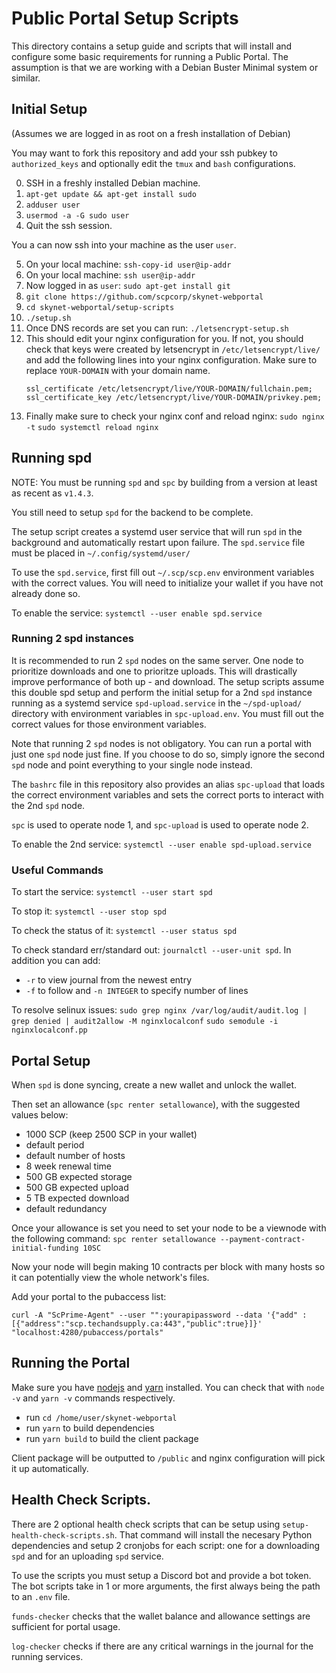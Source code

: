 # Public Portal Setup Scripts

This directory contains a setup guide and scripts that will install and
configure some basic requirements for running a Public Portal. The assumption is
that we are working with a Debian Buster Minimal system or similar.

## Initial Setup

(Assumes we are logged in as root on a fresh installation of Debian)

You may want to fork this repository and add your ssh pubkey to
`authorized_keys` and optionally edit the `tmux` and `bash` configurations.

0. SSH in a freshly installed Debian machine.
1. `apt-get update && apt-get install sudo`
1. `adduser user`
1. `usermod -a -G sudo user`
1. Quit the ssh session.

You a can now ssh into your machine as the user `user`.

5. On your local machine: `ssh-copy-id user@ip-addr`
6. On your local machine: `ssh user@ip-addr`
7. Now logged in as `user`: `sudo apt-get install git`
8. `git clone https://github.com/scpcorp/skynet-webportal`
9. `cd skynet-webportal/setup-scripts`
10. `./setup.sh`
11. Once DNS records are set you can run: `./letsencrypt-setup.sh`
12. This should edit your nginx configuration for you. If not, you should check
    that keys were created by letsencrypt in `/etc/letsencrypt/live/` and add
    the following lines into your nginx configuration. Make sure to replace
    `YOUR-DOMAIN` with your domain name.
    ```
    ssl_certificate /etc/letsencrypt/live/YOUR-DOMAIN/fullchain.pem;
    ssl_certificate_key /etc/letsencrypt/live/YOUR-DOMAIN/privkey.pem;
    ```
13. Finally make sure to check your nginx conf and reload nginx:
    `sudo nginx -t`
    `sudo systemctl reload nginx`

## Running spd

NOTE: You must be running `spd` and `spc` by building from a version at least
as recent as `v1.4.3`.

You still need to setup `spd` for the backend to be complete.

The setup script creates a systemd user service that will run `spd` in the
background and automatically restart upon failure. The `spd.service` file must
be placed in `~/.config/systemd/user/`

To use the `spd.service`, first fill out `~/.scp/scp.env` environment variables with the
correct values. You will need to initialize your wallet if you have not already
done so.

To enable the service: `systemctl --user enable spd.service`

### Running 2 spd instances

It is recommended to run 2 `spd` nodes on the same server. One node to
prioritize downloads and one to prioritze uploads. This will drastically improve
performance of both up - and download. The setup scripts assume this double spd
setup and perform the initial setup for a 2nd `spd` instance running as a
systemd service `spd-upload.service` in the `~/spd-upload/` directory with
environment variables in `spc-upload.env`. You must fill out the correct values
for those environment variables.

Note that running 2 `spd` nodes is not obligatory. You can run a portal with
just one `spd` node just fine. If you choose to do so, simply ignore the second
`spd` node and point everything to your single node instead.

The `bashrc` file in this repository also provides an alias `spc-upload` that
loads the correct environment variables and sets the correct ports to interact
with the 2nd `spd` node.

`spc` is used to operate node 1, and `spc-upload` is used to operate node 2.

To enable the 2nd service: `systemctl --user enable spd-upload.service`

### Useful Commands

To start the service: `systemctl --user start spd`

To stop it: `systemctl --user stop spd`

To check the status of it: `systemctl --user status spd`

To check standard err/standard out: `journalctl --user-unit spd`. In addition you can add:

- `-r` to view journal from the newest entry
- `-f` to follow and `-n INTEGER` to specify number of lines

To resolve selinux issues: 
`sudo grep nginx /var/log/audit/audit.log | grep denied | audit2allow -M nginxlocalconf`
`sudo semodule -i nginxlocalconf.pp`

## Portal Setup

When `spd` is done syncing, create a new wallet and unlock the wallet.

Then set an allowance (`spc renter setallowance`), with the suggested values
below:

- 1000 SCP (keep 2500 SCP in your wallet)
- default period
- default number of hosts
- 8 week renewal time
- 500 GB expected storage
- 500 GB expected upload
- 5 TB expected download
- default redundancy

Once your allowance is set you need to set your node to be a viewnode with the
following command:
`spc renter setallowance --payment-contract-initial-funding 10SC`

Now your node will begin making 10 contracts per block with many hosts so it can
potentially view the whole network's files.

Add your portal to the pubaccess list:

`curl -A "ScPrime-Agent" --user "":yourapipassword --data '{"add" : [{"address":"scp.techandsupply.ca:443","public":true}]}' "localhost:4280/pubaccess/portals"`

## Running the Portal

Make sure you have [nodejs](https://nodejs.org/en/download/package-manager/) and [yarn](https://yarnpkg.com/getting-started/install) installed.
You can check that with `node -v` and `yarn -v` commands respectively.

- run `cd /home/user/skynet-webportal`
- run `yarn` to build dependencies
- run `yarn build` to build the client package

Client package will be outputted to `/public` and nginx configuration will pick it up automatically.

## Health Check Scripts.

There are 2 optional health check scripts that can be setup using
`setup-health-check-scripts.sh`. That command will install the necesary Python
dependencies and setup 2 cronjobs for each script: one for a downloading `spd`
and for an uploading `spd` service.

To use the scripts you must setup a Discord bot and provide a bot token. The bot
scripts take in 1 or more arguments, the first always being the path to an
`.env` file.

`funds-checker` checks that the wallet balance and allowance settings are
sufficient for portal usage.

`log-checker` checks if there are any critical warnings in the journal for the
running services.
